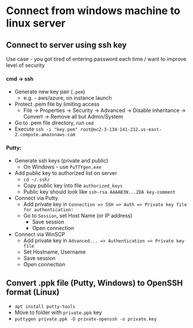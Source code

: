 # Connect from windows machine to linux server
## Connect to server using ssh key
Use case - you got tired of entering password each time / want to improve level of security
#### cmd -> ssh
* Generate new key pair (`.pem`)
    * e.g. - aws/azure, on instance launch
* Protect .pem file by limiting access
    * File -> Properties -> Security -> Advanced -> Disable inheritance -> Convert -> Remove all but Admin/System
* Go to .pem file directory, run `cmd`
* Execute `ssh -i "key.pem" root@ec2-3-134-141-212.us-east-2.compute.amazonaws.com`
#### Putty:
* Generate ssh keys (private and public)
    * On Windows - use `PuTTYgen.exe`
* Add public key to authorized list on server
    * `cd ~/.ssh/`
    * Copy public key into file `authorized_keys`
    * Public key should look like `ssh-rsa AAAAB3N...2DA key-comment`
* Connect via Putty
    * Add private key in `Connection => SSH => Auth => Private key file for authentication:`
    * Go to `Session`, set Host Name (or IP address)
        * Save session
        * Open connection
* Connect via WinSCP
    * Add private key in `Advanced... => Authentication => Private key file`
    * Set Hostname, Username
    * Save session
    * Open connection

## Convert .ppk file (Putty, Windows) to OpenSSH format (Linux)
* `apt install putty-tools`
* Move to folder with `private.ppk` key
* `puttygen private.ppk -O private-openssh -o private.key`
